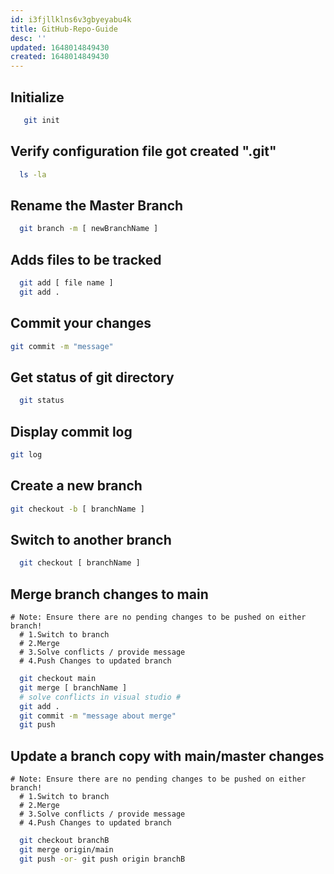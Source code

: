 ```yaml
---
id: i3fjllklns6v3gbyeyabu4k
title: GitHub-Repo-Guide
desc: ''
updated: 1648014849430
created: 1648014849430
---
```


## Initialize
```bash
   git init
```

## Verify configuration file got created ".git"
  ```bash
    ls -la
  ```

## Rename the Master Branch
```bash
  git branch -m [ newBranchName ]
```

## Adds files to be tracked
```bash
  git add [ file name ]
  git add .
```

## Commit your changes
```bash
git commit -m "message"
```

## Get status of git directory
```bash
  git status
```

## Display commit log
```bash
git log
```

## Create a new branch

``` bash
git checkout -b [ branchName ]
```

## Switch to another branch
```bash
  git checkout [ branchName ]
```

## Merge branch changes to main
```
# Note: Ensure there are no pending changes to be pushed on either branch!
  # 1.Switch to branch
  # 2.Merge
  # 3.Solve conflicts / provide message
  # 4.Push Changes to updated branch
```

```bash
  git checkout main
  git merge [ branchName ]
  # solve conflicts in visual studio #
  git add .
  git commit -m "message about merge"
  git push
```

## Update a branch copy with main/master changes
```
# Note: Ensure there are no pending changes to be pushed on either branch!
  # 1.Switch to branch
  # 2.Merge
  # 3.Solve conflicts / provide message
  # 4.Push Changes to updated branch
```

```bash
  git checkout branchB
  git merge origin/main
  git push -or- git push origin branchB
```
